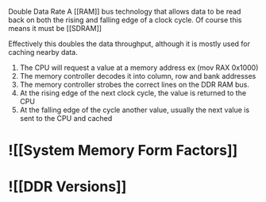 Double Data Rate
A [[RAM]] bus technology that allows data to be read back on both the rising and falling edge of a clock cycle. Of course this means it must be [[SDRAM]] 

Effectively this doubles the data throughput, although it is mostly used for caching nearby data.

1. The CPU will request a value at a memory address ex (mov RAX 0x1000)
2. The memory controller decodes it into column, row and bank addresses
3. The memory controller strobes the correct lines on the DDR RAM bus.
4. At the rising edge of the next clock cycle, the value is returned to the CPU
5. At the falling edge of the cycle another value, usually the next value is sent to the CPU and cached 
# ![[System Memory Form Factors]]
  # ![[DDR Versions]]